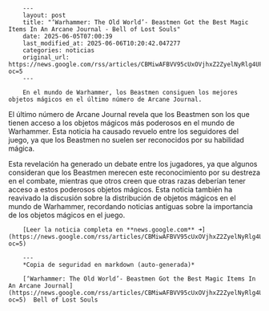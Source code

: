         ---
        layout: post
        title: "‘Warhammer: The Old World’- Beastmen Got the Best Magic Items In An Arcane Journal - Bell of Lost Souls"
        date: 2025-06-05T07:00:39
        last_modified_at: 2025-06-06T10:20:42.047277
        categories: noticias
        original_url: https://news.google.com/rss/articles/CBMiwAFBVV95cUxOVjhxZ2ZyelNyRlg4UFdaQk5OeXNBLTcyQm15YUp1SDlMaW90c1VYQkhTZmpzVVQ0dXhJeDQ3Y2tSS1N1QjRSbmJMZDhIUDFUVEhaUlRtbDZ1T2FhdUhKUGVlczMzS3owX0Vha3U0M0dkdWlPYXpobkVlYWZDMy1RcFNGcm9lY3VNdGw4MkZKZXVGOWh3aFUwbm5tcDVDZ1N2aVI0bnFXS1FzVHhUZjlkRkx4RjRKUTUzMFBHNHdPd3Y?oc=5
        ---

        En el mundo de Warhammer, los Beastmen consiguen los mejores objetos mágicos en el último número de Arcane Journal.

El último número de Arcane Journal revela que los Beastmen son los que tienen acceso a los objetos mágicos más poderosos en el mundo de Warhammer. Esta noticia ha causado revuelo entre los seguidores del juego, ya que los Beastmen no suelen ser reconocidos por su habilidad mágica.

Esta revelación ha generado un debate entre los jugadores, ya que algunos consideran que los Beastmen merecen este reconocimiento por su destreza en el combate, mientras que otros creen que otras razas deberían tener acceso a estos poderosos objetos mágicos. Esta noticia también ha reavivado la discusión sobre la distribución de objetos mágicos en el mundo de Warhammer, recordando noticias antiguas sobre la importancia de los objetos mágicos en el juego.

        [Leer la noticia completa en **news.google.com** ➜](https://news.google.com/rss/articles/CBMiwAFBVV95cUxOVjhxZ2ZyelNyRlg4UFdaQk5OeXNBLTcyQm15YUp1SDlMaW90c1VYQkhTZmpzVVQ0dXhJeDQ3Y2tSS1N1QjRSbmJMZDhIUDFUVEhaUlRtbDZ1T2FhdUhKUGVlczMzS3owX0Vha3U0M0dkdWlPYXpobkVlYWZDMy1RcFNGcm9lY3VNdGw4MkZKZXVGOWh3aFUwbm5tcDVDZ1N2aVI0bnFXS1FzVHhUZjlkRkx4RjRKUTUzMFBHNHdPd3Y?oc=5)

        ---
        *Copia de seguridad en markdown (auto-generada)*

        [‘Warhammer: The Old World’- Beastmen Got the Best Magic Items In An Arcane Journal](https://news.google.com/rss/articles/CBMiwAFBVV95cUxOVjhxZ2ZyelNyRlg4UFdaQk5OeXNBLTcyQm15YUp1SDlMaW90c1VYQkhTZmpzVVQ0dXhJeDQ3Y2tSS1N1QjRSbmJMZDhIUDFUVEhaUlRtbDZ1T2FhdUhKUGVlczMzS3owX0Vha3U0M0dkdWlPYXpobkVlYWZDMy1RcFNGcm9lY3VNdGw4MkZKZXVGOWh3aFUwbm5tcDVDZ1N2aVI0bnFXS1FzVHhUZjlkRkx4RjRKUTUzMFBHNHdPd3Y?oc=5)  Bell of Lost Souls
